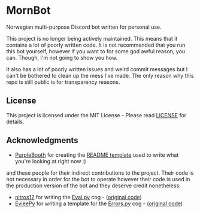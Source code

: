 # MornBot

Norwegian multi-purpose Discord bot written for personal use.

This project is no longer being actively maintained. This means that it contains a lot of poorly written code. It is not recommended that you run this bot yourself, however if you want to for some god awful reason, you can. Though, I'm not going to show you how.

It also has a lot of poorly written issues and weird commit messages but I can't be bothered to clean up the mess I've made. The only reason why this repo is still public is for transparency reasons.

## License

This project is licensed under the MIT License - Please read [LICENSE](LICENSE) for details.

## Acknowledgments

* [PurpleBooth](https://github.com/PurpleBooth) for creating the [README template](https://gist.github.com/PurpleBooth/109311bb0361f32d87a2) used to write what you're looking at right now :)

and these people for their indirect contributions to the project. Their code is not necessary in order for the bot to operate however their code is used in the production version of the bot and they deserve credit nonetheless:

* [nitros12](https://github.com/nitros12) for writing the [Eval.py](cogs/Eval.py) cog - ([original code](https://gist.github.com/nitros12/2c3c265813121492655bc95aa54da6b9))
* [EvieePy](https://github.com/EvieePy) for writing a template for the [Errors.py](cogs/Errors.py) cog - ([original code](https://gist.github.com/EvieePy/7822af90858ef65012ea500bcecf1612))


